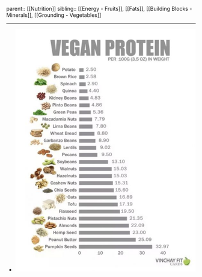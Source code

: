 

parent:: [[Nutrition]]
sibling:: [[Energy - Fruits]], [[Fats]], [[Building Blocks - Minerals]], [[Grounding - Vegetables]]


---


- ![image.png](../assets/image_1656477270651_0.png)